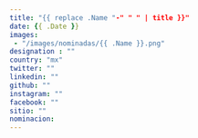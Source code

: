 ```yaml
---
title: "{{ replace .Name "-" " " | title }}"
date: {{ .Date }}
images: 
 - "/images/nominadas/{{ .Name }}.png"
designation : ""
country: "mx"
twitter: ""
linkedin: ""
github: ""
instagram: ""
facebook: ""
sitio: ""
nominacion: 
---
```


